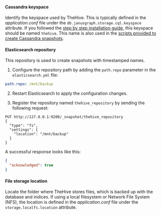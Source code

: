 #### Cassandra keyspace

Identify the keyspace used by TheHive. This is typically defined in the *application.conf* file under the `db.janusgraph.storage.cql.keyspace` attribute. If you followed the [step by step installation guide](../../../../installation/step-by-step-installation-guide.md), this keyspace should be named `thehive`. This name is also used in the [scripts provided to create Cassandra snapshots](#create-cassandra-snapshots).

#### Elasticsearch repository

This repository is used to create snapshots with timestamped names.

1. Configure the repository path by adding the `path.repo` parameter in the `elasticsearch.yml` file:

  ```yaml 
  path.repo: /mnt/backup
  ```

2. Restart Elasticsearch to apply the configuration changes.

3. Register the repository named `thehive_repository` by sending the following request:

  ```http 
  PUT http://127.0.0.1:9200/_snapshot/thehive_repository
  {
    "type": "fs",
    "settings": {
      "location": "/mnt/backup"
    }
  }
  ```
  A successful response looks like this:

  ```json
  {
    "acknowledged": true
  }
  ```

#### File storage location

Locate the folder where TheHive stores files, which is backed up with the database and indices. If using a local filesystem or Network File System (NFS), the location is defined in the *application.conf* file under the `storage.localfs.location` attribute.